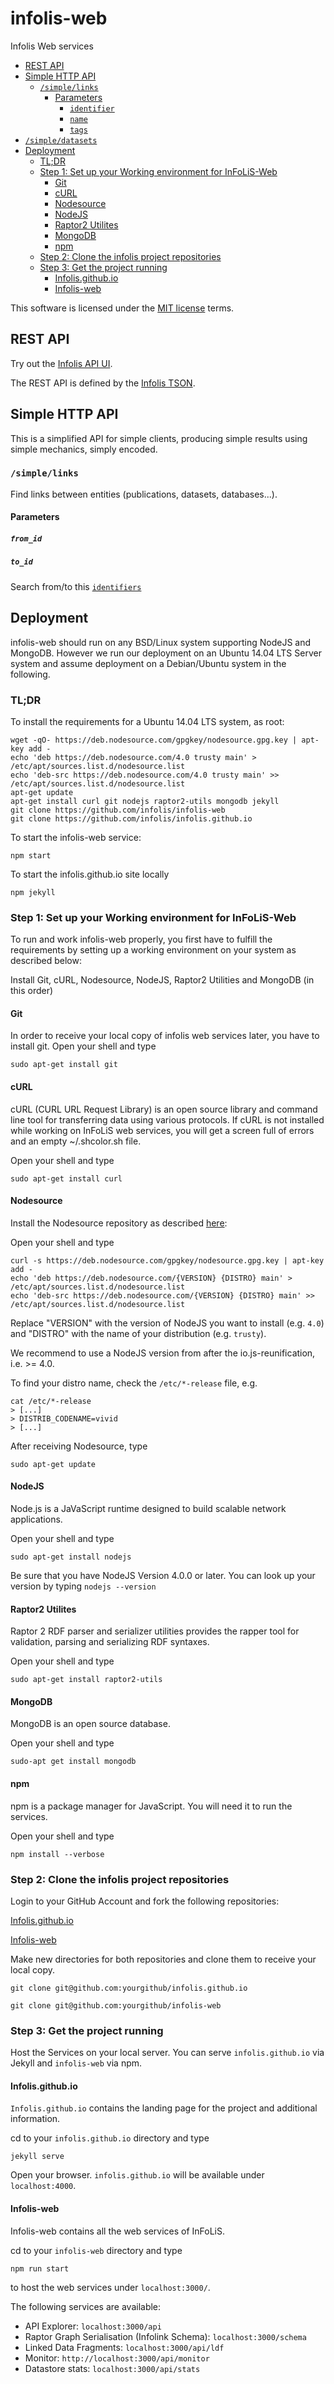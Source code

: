 # infolis-web
Infolis Web services

<!-- BEGIN-MARKDOWN-TOC -->
* [REST API](#rest-api)
* [Simple HTTP API](#simple-http-api)
	* [`/simple/links`](#simplelinks)
		* [Parameters](#parameters)
			* [`identifier`](#identifier)
			* [`name`](#name)
			* [`tags`](#tags)
* [`/simple/datasets`](#simpledatasets)
* [Deployment](#deployment)
	* [TL;DR](#tl-dr)
	* [Step 1: Set up your Working environment for InFoLiS-Web](#step-1-set-up-your-working-environment-for-infolis-web)
		* [Git](#git)
		* [cURL](#curl)
		* [Nodesource](#nodesource)
		* [NodeJS](#nodejs)
		* [Raptor2 Utilites](#raptor2-utilites)
		* [MongoDB](#mongodb)
		* [npm](#npm)
	* [Step 2: Clone the infolis project repositories](#step-2-clone-the-infolis-project-repositories)
	* [Step 3: Get the project running](#step-3-get-the-project-running)
		* [Infolis.github.io](#infolisgithubio)
		* [Infolis-web](#infolis-web)

<!-- END-MARKDOWN-TOC -->

This software is licensed under the [MIT license](./LICENSE) terms.

## REST API

Try out the [Infolis API UI](https://infolis.gesis.org/api).

The REST API is defined by the [Infolis TSON](./data/infolis.tson).

## Simple HTTP API

This is a simplified API for simple clients, producing simple results
using simple mechanics, simply encoded.

### `/simple/links`

Find links between entities (publications, datasets, databases...).

#### Parameters

##### `from_id`
##### `to_id`

Search from/to this [`identifiers`](http://infolis.gesis.org/infolink/api/tson#identifiers)

## Deployment

infolis-web should run on any BSD/Linux system supporting NodeJS and MongoDB. However
we run our deployment on an Ubuntu 14.04 LTS Server system and assume deployment
on a Debian/Ubuntu system in the following.

### TL;DR

To install the requirements for a Ubuntu 14.04 LTS system, as root:

```
wget -qO- https://deb.nodesource.com/gpgkey/nodesource.gpg.key | apt-key add -
echo 'deb https://deb.nodesource.com/4.0 trusty main' > /etc/apt/sources.list.d/nodesource.list
echo 'deb-src https://deb.nodesource.com/4.0 trusty main' >> /etc/apt/sources.list.d/nodesource.list
apt-get update
apt-get install curl git nodejs raptor2-utils mongodb jekyll
git clone https://github.com/infolis/infolis-web
git clone https://github.com/infolis/infolis.github.io
```

To start the infolis-web service:

```
npm start
```

To start the infolis.github.io site locally

```
npm jekyll
```

### Step 1: Set up your Working environment for InFoLiS-Web

To run and work infolis-web properly, you first have to fulfill the
requirements by setting up a working environment on your system as described
below:

Install Git, cURL, Nodesource, NodeJS, Raptor2 Utilities and MongoDB (in this
order)

#### Git

In order to receive your local copy of infolis web services later, you have to
install git.  Open your shell and type

`sudo apt-get install git`

#### cURL

cURL (CURL URL Request Library) is an open source library and command line tool
for transferring data using various protocols. If cURL is not installed while
working on InFoLiS web services, you will get a screen full of errors and an
empty ~/.shcolor.sh file.

Open your shell and type

`sudo apt-get install curl`

#### Nodesource

Install the Nodesource repository as described
[here](https://github.com/nodesource/distributions#manual-installation):

Open your shell and type

```
curl -s https://deb.nodesource.com/gpgkey/nodesource.gpg.key | apt-key add -
echo 'deb https://deb.nodesource.com/{VERSION} {DISTRO} main' > /etc/apt/sources.list.d/nodesource.list
echo 'deb-src https://deb.nodesource.com/{VERSION} {DISTRO} main' >> /etc/apt/sources.list.d/nodesource.list
```

Replace "VERSION" with the version of NodeJS you want to install (e.g. `4.0`) and "DISTRO" with the name of
your distribution (e.g. `trusty`).

We recommend to use a NodeJS version from after the io.js-reunification, i.e. >= 4.0.

To find your distro name, check the `/etc/*-release` file, e.g.

```
cat /etc/*-release
> [...]
> DISTRIB_CODENAME=vivid
> [...]
```

After receiving Nodesource, type

`sudo apt-get update`

#### NodeJS

Node.js is a JaVaScript runtime designed to build scalable network applications.

Open your shell and type

`sudo apt-get install nodejs`

Be sure that you have NodeJS Version 4.0.0 or later. You can look up your version by typing
`nodejs --version`

#### Raptor2 Utilites

Raptor 2 RDF parser and serializer utilities provides the rapper tool for validation, parsing and serializing RDF syntaxes.

Open your shell and type

`sudo apt-get install raptor2-utils`

#### MongoDB
MongoDB is an open source database.

Open your shell and type

`sudo-apt get install mongodb`

#### npm
npm is a package manager for JavaScript. You will need it to run the services.

Open your shell and type

`npm install --verbose`

### Step 2: Clone the infolis project repositories

Login to your GitHub Account and fork the following repositories:

[Infolis.github.io](https://github.com/infolis/infolis.github.io)

[Infolis-web](https://github.com/infolis/infolis-web)

Make new directories for both repositories and clone them to receive your local copy.

`git clone git@github.com:yourgithub/infolis.github.io`

`git clone git@github.com:yourgithub/infolis-web`

### Step 3: Get the project running

Host the Services on your local server. You can serve `infolis.github.io` via Jekyll and `infolis-web` via npm.

#### Infolis.github.io
`Infolis.github.io` contains the landing page for the project and additional information.

cd to your `infolis.github.io` directory and type

`jekyll serve`

Open your browser. `infolis.github.io` will be available under `localhost:4000`.

#### Infolis-web
Infolis-web contains all the web services of InFoLiS.

cd to your `infolis-web` directory and type

`npm run start`

to host the web services under `localhost:3000/`.

The following services are available:

* API Explorer: `localhost:3000/api`
* Raptor Graph Serialisation (Infolink Schema): `localhost:3000/schema`
* Linked Data Fragments: `localhost:3000/api/ldf`
* Monitor: `http://localhost:3000/api/monitor`
* Datastore stats: `localhost:3000/api/stats`
